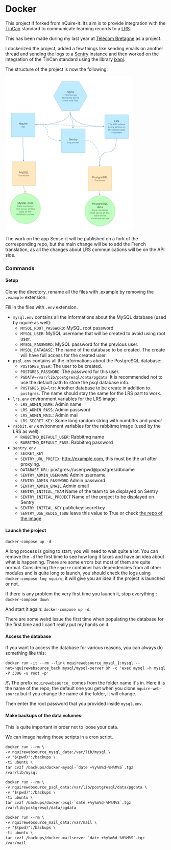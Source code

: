 Docker
=================

This project if forked from nQuire-it. Its aim is to provide integration with the [TinCan](https://tincanapi.com) standard to communicate learning records to a [LRS](https://tincanapi.com/learning-record-store/).

This has been made during my last year at [Télécom Bretagne](http://www.telecom-bretagne.eu/index.php?lang=en_GB) as a project.

I dockerized the project, added a few things like sending emails on another thread and sending the logs to a [Sentry](getsentry.com) instance and then worked on the integration of the TinCan standard using the library [jxapi](http://github.com/adlnet/jxapi).

The structure of the project is now the following:

![structure](nquire.png)

The work on the app Sense-it will be published on a fork of the corresponding repo, but the main change will be to add the French translation, as all the changes about LRS communications will be on the API side.

### Commands

#### Setup

Clone the directory, rename all the files with .example by removing the `.example` extension.

Fill in the files with `.env` extension.

- `mysql.env` contains all the informations about the MySQL database (used by nquire as well):
	- `MYSQL_ROOT_PASSWORD`: MySQL root password
	- `MYSQL_USER`: MySQL username that will be created to avoid using root user.
	- `MYSQL_PASSWORD`: MySQL password for the previous user.
	- `MYSQL_DATABASE`: The name of the database to be created. The create will have full access for the created user.
- `psql.env` contains all the informations about the PostgreSQL database:
	- `POSTGRES_USER`: The user to be created.
	- `POSTGRES_PASSWORD`: The password for this user.
	- `PGDATA=/var/lib/postgresql/data/pgdata`: It is recommended not to use the default path to store the psql database info.
	- `POSTGRES_DB=lrs`: Another database to be create in addition to `postgres`. The name should stay the same for the LRS part to work.
- `lrs.env` environment variables for the LRS image:
	- `LRS_ADMIN_NAME`: Admin name
	- `LRS_ADMIN_PASS`: Admin password
	- `LRS_ADMIN_MAIL`: Admin mail
	- `LRS_SECRET_KEY`: Some long random string with numb3rs and $ymbol$
- `rabbit.env` environment variables for the rabbitmq image (used by the LRS as well):
	- `RABBITMQ_DEFAULT_USER`: Rabbitmq name
	- `RABBITMQ_DEFAULT_PASS`: Rabbitmq password
- `sentry.env`
	- `SECRET_KEY`
	- `SENTRY_URL_PREFIX`: http://example.com, this must be the url after proxying.
	- `DATABASE_URL`: postgres://user:pwd@postgres/dbname
	- `SENTRY_ADMIN_USERNAME` Admin username
	- `SENTRY_ADMIN_PASSWORD` Admin password
	- `SENTRY_ADMIN_EMAIL` Admin email
	- `SENTRY_INITIAL_TEAM` Name of the team to be displayed on Sentry
	- `SENTRY_INITIAL_PROJECT` Name of the project to be displayed on Sentry
	- `SENTRY_INITIAL_KEY` publickey:secretkey
	- `SENTRY_USE_REDIS_TSDB` leave this value to True or check [the repo of the image](https://github.com/slafs/sentry-docker)


#### Launch the project

```
docker-compose up -d
```

A long process is going to start, you will need to wait quite a lot. You can remove the `-d` the first time to see how long it takes and have an idea about what is happening. There are some errors but most of them are quite normal.
Considering the `nquire` container has dependencies from all other modules and is quite long to launch, you should check the logs using `docker-compose log nquire`, it will give you an idea if the project is launched or not.

If there is any problem the very first time you launch it, stop everything : `docker-compose down`

And start it again: `docker-compose up -d`.

There are some weird issue the first time when populating the database for the first time and I can't really put my hands on it.

#### Access the database

If you want to access the database for various reasons, you can always do something like this:

```
docker run -it --rm --link nquirewebsource_mysql_1:mysql --net=nquirewebsource_back mysql/mysql-server sh -c 'exec mysql -h mysql -P 3306 -u root -p'
```

/!\ The prefix `nquirewebsource_` comes from the folder name it's in. Here it is the name of the repo, the default one you get when you clone `nquire-web-source` but if you change the name of the folder, it will change.

Then enter the root password that you provided inside `mysql.env`.


#### Make backups of the data volumes:

This is quite important in order not to loose your data.

We can image having those scripts in a cron script.

```
docker run --rm \
-v nquirewebsource_mysql_data:/var/lib/mysql \
-v "$(pwd)":/backups \
-ti ubuntu \
tar cvzf /backups/docker-mysql-`date +%y%m%d-%H%M%S`.tgz /var/lib/mysql
```

```
docker run --rm \
-v nquirewebsource_psql_data:/var/lib/postgresql/data/pgdata \
-v "$(pwd)":/backups \
-ti ubuntu \
tar cvzf /backups/docker-psql-`date +%y%m%d-%H%M%S`.tgz /var/lib/postgresql/data/pgdata
```

```
docker run --rm \
-v nquirewebsource_mail_data:/var/mail \
-v "$(pwd)":/backups \
-ti ubuntu \
tar cvzf /backups/docker-mailserver-`date +%y%m%d-%H%M%S`.tgz /var/mail
```
